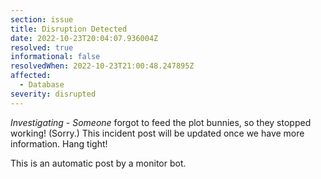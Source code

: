 ```yaml
---
section: issue
title: Disruption Detected
date: 2022-10-23T20:04:07.936004Z
resolved: true
informational: false
resolvedWhen: 2022-10-23T21:00:48.247895Z
affected:
  - Database
severity: disrupted
---
```

*Investigating* - _Someone_ forgot to feed the plot bunnies, so they stopped working! (Sorry.) This incident post will be updated once we have more information. Hang tight!

This is an automatic post by a monitor bot.
        
